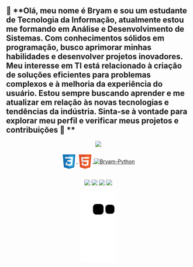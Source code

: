 ## 🔭 **Olá, meu nome é Bryam e sou um estudante de Tecnologia da Informação, atualmente estou me formando em Análise e Desenvolvimento de Sistemas. Com conhecimentos sólidos em programação, busco aprimorar minhas habilidades e desenvolver projetos inovadores. Meu interesse em TI está relacionado à criação de soluções eficientes para problemas complexos e à melhoria da experiência do usuário. Estou sempre buscando aprender e me atualizar em relação às novas tecnologias e tendências da indústria. Sinta-se à vontade para explorar meu perfil e verificar meus projetos e contribuições 👋 **
<div align="center">
  <a href="https://github.com/BryamDG">
  <img height="200em" src="https://github-readme-stats.vercel.app/api?username=BryamDG&show_icons=true&theme=dark&include_all_commits=true&count_private=true"/>
 
  <div style="display: inline_block"><br>
  <img align="center" alt="Bryam-CSS" height="40" width="40"  src="https://raw.githubusercontent.com/devicons/devicon/master/icons/css3/css3-original.svg">
  <img align="center" alt="Bryam-HTML" height="40" width="40" src="https://raw.githubusercontent.com/devicons/devicon/master/icons/html5/html5-original.svg">
  <img align="center" alt="Bryam-Python" height="50" width="50" src="https://cdn.jsdelivr.net/gh/devicons/devicon/icons/python/python-original-wordmark.svg" />
<div> 
  
   ## 
  <a href="(11)95958-4697" target="_blank"><img src="https://img.shields.io/badge/WhatsApp-25D366?style=for-the-badge&logo=whatsapp&logoColor=white"></a> 
  <a href="https://www.instagram.com/bryam_diedrich" target="_blank"><img src="https://img.shields.io/badge/-Instagram-%23E4405F?style=for-the-badge&logo=instagram&logoColor=white" target="_blank"></a> 
  <a href = "mailto:bryam.die@hotmail.com"><img src="https://img.shields.io/badge/-Gmail-%23333?style=for-the-badge&logo=gmail&logoColor=white" target="_blank"></a>
  <a href="https://www.linkedin.com/in/bryam-diedrich-56707b226" target="_blank"><img src="https://img.shields.io/badge/-LinkedIn-%230077B5?style=for-the-badge&logo=linkedin&logoColor=white" target="_blank"></a> 
 
  ![Snake animation](https://github.com/rafaballerini/rafaballerini/blob/output/github-contribution-grid-snake.svg)
</div>

